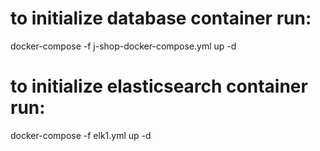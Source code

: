 # to initialize database container run:

docker-compose -f j-shop-docker-compose.yml up -d

# to initialize elasticsearch container run:

docker-compose -f elk1.yml up -d
